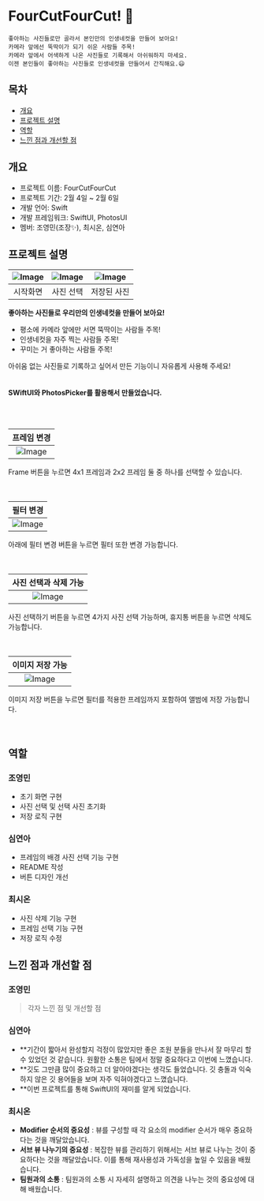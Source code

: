# FourCutFourCut! 📸

    좋아하는 사진들로만 골라서 본인만의 인생네컷을 만들어 보아요!
    카메라 앞에선 뚝딱이가 되기 쉬운 사람들 주목!
    카메라 앞에서 어색하게 나온 사진들로 기록해서 아쉬워하지 마세요.
    이젠 본인들이 좋아하는 사진들로 인생네컷을 만들어서 간직해요.😃

## 목차

- [개요](#개요)
- [프로젝트 설명](#프로젝트-설명)
- [역할](#역할)
- [느낀 점과 개선할 점](#느낀-점과-개선할-점)

## 개요

- 프로젝트 이름: FourCutFourCut
- 프로젝트 기간: 2월 4일 ~ 2월 6일
- 개발 언어: Swift
- 개발 프레임워크: SwiftUI, PhotosUI
- 멤버: 조영민(조장✨), 최시온, 심연아

## 프로젝트 설명

| ![Image](https://github.com/user-attachments/assets/431aa614-ef0e-4c51-ad66-88a05111685c) | ![Image](https://github.com/user-attachments/assets/84ce0970-94d1-499e-8ad1-d4d5fa5b76f0) | ![Image](https://github.com/user-attachments/assets/e59a0249-1cfa-4060-9349-a1cd6060ff6c) |
| :---------------------------------------------------------------------------------------: | :---------------------------------------------------------------------------------------: | :---------------------------------------------------------------------------------------: |
|                                         시작화면                                          |                                         사진 선택                                         |                                        저장된 사진                                        |

**좋아하는 사진들로 우리만의 인생네컷을 만들어 보아요!**

- 평소에 카메라 앞에만 서면 뚝딱이는 사람들 주목!
- 인생네컷을 자주 찍는 사람들 주목!
- 꾸미는 거 좋아하는 사람들 주목!

아쉬움 없는 사진들로 기록하고 싶어서 만든 기능이니 자유롭게 사용해 주세요!
<br/> <br/> <br/>
**SWiftUI와 PhotosPicker를 활용해서 만들었습니다.**

<br/> <br/>

|                                        프레임 변경                                        |
| :---------------------------------------------------------------------------------------: |
| ![Image](https://github.com/user-attachments/assets/35bb7825-2de5-4bc7-8a57-bc6e4c7a6756) |

Frame 버튼을 누르면 4x1 프레임과 2x2 프레임 둘 중 하나를 선택할 수 있습니다.
<br/> <br/><br/> 

|                                         필터 변경                                         |
| :---------------------------------------------------------------------------------------: |
| ![Image](https://github.com/user-attachments/assets/e5b6bb10-d41b-4bd9-98ca-81b8663c9030) |

아래에 필터 변경 버튼을 누르면 필터 또한 변경 가능합니다.
<br/> <br/><br/> 

|                                   사진 선택과 삭제 가능                                   |
| :---------------------------------------------------------------------------------------: |
| ![Image](https://github.com/user-attachments/assets/16a402b7-0322-4b3b-9b15-aa1e28575e60) |

사진 선택하기 버튼을 누르면 4가지 사진 선택 가능하며, 휴지통 버튼을 누르면 삭제도 가능합니다.
<br/> <br/><br/> 

|                                     이미지 저장 가능                                      |
| :---------------------------------------------------------------------------------------: |
| ![Image](https://github.com/user-attachments/assets/c84a611d-9a17-4e9b-bfb5-3f6bd3415ad6) |

이미지 저장 버튼을 누르면 필터를 적용한 프레임까지 포함하여 앨범에 저장 가능합니다.
<br/> <br/><br/> 

## 역할

### 조영민

- 초기 화면 구현
- 사진 선택 및 선택 사진 초기화
- 저장 로직 구현

### 심연아

- 프레임의 배경 사진 선택 기능 구현
- README 작성
- 버튼 디자인 개선

### 최시온

- 사진 삭제 기능 구현
- 프레임 선택 기능 구현
- 저장 로직 수정

## 느낀 점과 개선할 점

### 조영민

> 각자 느낀 점 및 개선할 점

### 심연아

- **기간이 짧아서 완성할지 걱정이 많았지만 좋은 조원 분들을 만나서 잘 마무리 할 수 있었던 것 같습니다. 원활한 소통은 팀에서 정말 중요하다고 이번에 느꼈습니다.
- **깃도 그만큼 많이 중요하고 더 알아야겠다는 생각도 들었습니다. 깃 충돌과 익숙하지 않은 깃 용어들을 보며 자주 익혀야겠다고 느꼈습니다.
- **이번 프로젝트를 통해 SwiftUI의 재미를 알게 되었습니다.

### 최시온

- **Modifier 순서의 중요성** : 뷰를 구성할 때 각 요소의 modifier 순서가 매우 중요하다는 것을 깨달았습니다.
- **서브 뷰 나누기의 중요성** : 복잡한 뷰를 관리하기 위해서는 서브 뷰로 나누는 것이 중요하다는 것을 깨달았습니다. 이를 통해 재사용성과 가독성을 높일 수 있음을 배웠습니다.
- **팀원과의 소통** : 팀원과의 소통 시 자세히 설명하고 의견을 나누는 것의 중요성에 대해 배웠습니다.
